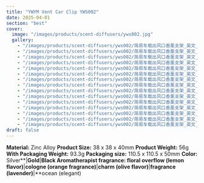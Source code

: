 ```yaml
---
title: "YWYM Vent Car Clip YWS002"
date: 2025-04-01
section: "best"
cover:
  image: "/images/products/scent-diffusers/yws002.jpg"
  gallery:
    - "/images/products/scent-diffusers/yws002/简易车载出风口香薰支架_英文_01.jpg"
    - "/images/products/scent-diffusers/yws002/简易车载出风口香薰支架_英文_02.jpg"
    - "/images/products/scent-diffusers/yws002/简易车载出风口香薰支架_英文_03.jpg"
    - "/images/products/scent-diffusers/yws002/简易车载出风口香薰支架_英文_04.jpg"
    - "/images/products/scent-diffusers/yws002/简易车载出风口香薰支架_英文_05.jpg"
    - "/images/products/scent-diffusers/yws002/简易车载出风口香薰支架_英文_06.jpg"
    - "/images/products/scent-diffusers/yws002/简易车载出风口香薰支架_英文_07.jpg"
    - "/images/products/scent-diffusers/yws002/简易车载出风口香薰支架_英文_08.jpg"
    - "/images/products/scent-diffusers/yws002/简易车载出风口香薰支架_英文_09.jpg"
    - "/images/products/scent-diffusers/yws002/简易车载出风口香薰支架_英文_10.jpg"
    - "/images/products/scent-diffusers/yws002/简易车载出风口香薰支架_英文_11.jpg"
    - "/images/products/scent-diffusers/yws002/简易车载出风口香薰支架_英文_12.jpg"
    - "/images/products/scent-diffusers/yws002/简易车载出风口香薰支架_英文_13.jpg"
    - "/images/products/scent-diffusers/yws002/简易车载出风口香薰支架_英文_14.jpg"
    - "/images/products/scent-diffusers/yws002/简易车载出风口香薰支架_英文_15.jpg"
draft: false
---
```

**Material:** Zinc Alloy
**Product Size:** 38 x 38 x 40mm
**Product Weight:** 56g
**With Packaging Weight:** 93.3g
**Packaging size:** 110.5 x 110.5 x 50mm
**Color:** Silver**|**Gold**|**Black
**Aromatherapist fragrance:** floral overflow (lemon flavor)**|**cologne (orange fragrance)**|**charm (olive flavor)**|**fragrance (lavender)**|**ocean (elegant)
